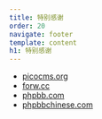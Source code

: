 ```yaml
---
title: 特别感谢
order: 20
navigate: footer
template: content
h1: 特别感谢
---
```


- [picocms.org](http://picocms.org)
- [forw.cc](http://forw.cc)
- [phpbb.com](http://www.phpbb.com)
- [phpbbchinese.com](https://www.phpbbchinese.com) 
 